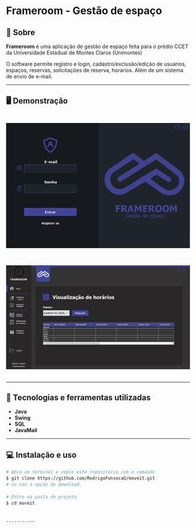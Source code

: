 # Frameroom - Gestão de espaço

## 📝 Sobre

**Frameroom** é uma aplicação de gestão de espaço feita para o prédio CCET da Universidade Estadual de Montes Claros (Unimontes)

O software permite registro e login, cadastro/exclusão/edição de usuarios, espaços, reservas, solicitações de reserva, horarios. Além de um sistema de envio de e-mail.


---------

## 🖥️ Demonstração

<h1>
    <img src="login.png"
</h1> 
  
<h1>
    <img src="home.png"
</h1> 


----------


## 🚀 Tecnologias e ferramentas utilizadas

- **Java**
- **Swing**
- **SQL**
- **JavaMail**

---------

## 💻 Instalação e uso

```bash
# Abra um terminal e copie este repositório com o comando
$ git clone https://github.com/RodrigoFonsecaG/moveit.git
# ou use a opção de download.

# Entre na pasta do projeto 
$ cd moveit


-----------
